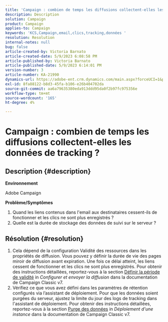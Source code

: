 ```yaml
---
title: 'Campaign : combien de temps les diffusions collectent-elles les données de tracking ?'
description: Description
solution: Campaign
product: Campaign
applies-to: Campaign
keywords: 'KCS,Campaign,email,clics,tracking,données '
resolution: Resolution
internal-notes: null
bug: false
article-created-by: Victoria Barnato
article-created-date: 5/9/2023 6:08:58 PM
article-published-by: Victoria Barnato
article-published-date: 5/9/2023 6:14:01 PM
version-number: 3
article-number: KA-21990
dynamics-url: https://adobe-ent.crm.dynamics.com/main.aspx?forceUCI=1&pagetype=entityrecord&etn=knowledgearticle&id=d76b8b90-94ee-ed11-8849-6045bd006b25
exl-id: 8fa88122-b8d3-45fa-b106-e26b404702da
source-git-commit: aa6a79635380eda913ddd95da0f2b97fc975356e
workflow-type: tm+mt
source-wordcount: '165'
ht-degree: 4%

---
```


# Campaign : combien de temps les diffusions collectent-elles les données de tracking ?

## Description {#description}


<b>Environnement</b>

Adobe Campaign

<b>Problème/Symptômes</b>

1. Quand les liens contenus dans l&#39;email aux destinataires cessent-ils de fonctionner et les clics ne sont plus enregistrés ?
2. Quelle est la durée de stockage des données de suivi sur le serveur ?



## Résolution {#resolution}


1. Cela dépend de la configuration Validité des ressources dans les propriétés de diffusion. Vous pouvez y définir la durée de vie des pages miroir de diffusion avant expiration. Une fois ce délai atteint, les liens cessent de fonctionner et les clics ne sont plus enregistrés. Pour obtenir des instructions détaillées, reportez-vous à la section [Définir la période de validité](https://experienceleague.adobe.com/docs/campaign-classic/using/sending-messages/key-steps-when-creating-a-delivery/steps-sending-the-delivery.html?lang=en#defining-validity-period) in *Configurer et envoyer la diffusion* dans la documentation de Campaign Classic v7.
2. Vérifiez ce que vous avez défini dans les paramètres de rétention configurés via l’assistant de déploiement. Pour que les données soient purgées du serveur, ajustez la limite du jour des logs de tracking dans l&#39;assistant de déploiement. Pour obtenir des instructions détaillées, reportez-vous à la section [Purge des données](https://experienceleague.adobe.com/docs/campaign-classic/using/installing-campaign-classic/initial-configuration/deploying-an-instance.html?lang=en#purging-data) in *Déploiement d&#39;une instance* dans la documentation de Campaign Classic v7.
